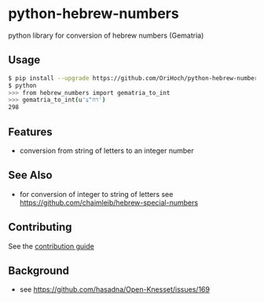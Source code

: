 # python-hebrew-numbers
python library for conversion of hebrew numbers (Gematria)

## Usage

```bash
$ pip install --upgrade https://github.com/OriHoch/python-hebrew-numbers/archive/master.zip
$ python
>>> from hebrew_numbers import gematria_to_int
>>> gematria_to_int(u'רח"צ')
298
```

## Features
* conversion from string of letters to an integer number

## See Also
* for conversion of integer to string of letters see https://github.com/chaimleib/hebrew-special-numbers

## Contributing
See the [contribution guide](CONTRIBUTING.md)

## Background
* see https://github.com/hasadna/Open-Knesset/issues/169
